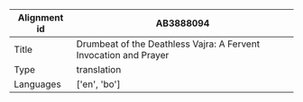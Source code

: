 |Alignment id | AB3888094
| --- | --- 
|Title | Drumbeat of the Deathless Vajra: A Fervent Invocation and Prayer 
|Type | translation
|Languages | ['en', 'bo']